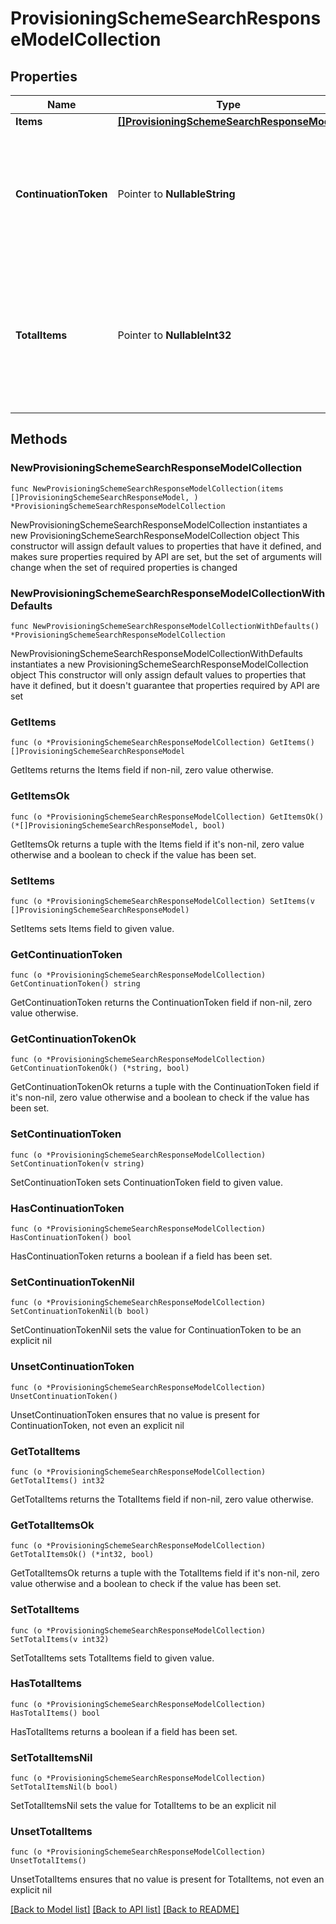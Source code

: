 # ProvisioningSchemeSearchResponseModelCollection

## Properties

Name | Type | Description | Notes
------------ | ------------- | ------------- | -------------
**Items** | [**[]ProvisioningSchemeSearchResponseModel**](ProvisioningSchemeSearchResponseModel.md) | List of items. | 
**ContinuationToken** | Pointer to **NullableString** | If present, indicates to the caller that the query was not complete, and they should call the API again specifying the continuation token as a query parameter. | [optional] 
**TotalItems** | Pointer to **NullableInt32** | Indicates the total number of items in the collection, which may be more than the number of Items returned, if there is a ContinuationToken.  Only returned in the response to &#x60;$search&#x60; APIs. | [optional] 

## Methods

### NewProvisioningSchemeSearchResponseModelCollection

`func NewProvisioningSchemeSearchResponseModelCollection(items []ProvisioningSchemeSearchResponseModel, ) *ProvisioningSchemeSearchResponseModelCollection`

NewProvisioningSchemeSearchResponseModelCollection instantiates a new ProvisioningSchemeSearchResponseModelCollection object
This constructor will assign default values to properties that have it defined,
and makes sure properties required by API are set, but the set of arguments
will change when the set of required properties is changed

### NewProvisioningSchemeSearchResponseModelCollectionWithDefaults

`func NewProvisioningSchemeSearchResponseModelCollectionWithDefaults() *ProvisioningSchemeSearchResponseModelCollection`

NewProvisioningSchemeSearchResponseModelCollectionWithDefaults instantiates a new ProvisioningSchemeSearchResponseModelCollection object
This constructor will only assign default values to properties that have it defined,
but it doesn't guarantee that properties required by API are set

### GetItems

`func (o *ProvisioningSchemeSearchResponseModelCollection) GetItems() []ProvisioningSchemeSearchResponseModel`

GetItems returns the Items field if non-nil, zero value otherwise.

### GetItemsOk

`func (o *ProvisioningSchemeSearchResponseModelCollection) GetItemsOk() (*[]ProvisioningSchemeSearchResponseModel, bool)`

GetItemsOk returns a tuple with the Items field if it's non-nil, zero value otherwise
and a boolean to check if the value has been set.

### SetItems

`func (o *ProvisioningSchemeSearchResponseModelCollection) SetItems(v []ProvisioningSchemeSearchResponseModel)`

SetItems sets Items field to given value.


### GetContinuationToken

`func (o *ProvisioningSchemeSearchResponseModelCollection) GetContinuationToken() string`

GetContinuationToken returns the ContinuationToken field if non-nil, zero value otherwise.

### GetContinuationTokenOk

`func (o *ProvisioningSchemeSearchResponseModelCollection) GetContinuationTokenOk() (*string, bool)`

GetContinuationTokenOk returns a tuple with the ContinuationToken field if it's non-nil, zero value otherwise
and a boolean to check if the value has been set.

### SetContinuationToken

`func (o *ProvisioningSchemeSearchResponseModelCollection) SetContinuationToken(v string)`

SetContinuationToken sets ContinuationToken field to given value.

### HasContinuationToken

`func (o *ProvisioningSchemeSearchResponseModelCollection) HasContinuationToken() bool`

HasContinuationToken returns a boolean if a field has been set.

### SetContinuationTokenNil

`func (o *ProvisioningSchemeSearchResponseModelCollection) SetContinuationTokenNil(b bool)`

 SetContinuationTokenNil sets the value for ContinuationToken to be an explicit nil

### UnsetContinuationToken
`func (o *ProvisioningSchemeSearchResponseModelCollection) UnsetContinuationToken()`

UnsetContinuationToken ensures that no value is present for ContinuationToken, not even an explicit nil
### GetTotalItems

`func (o *ProvisioningSchemeSearchResponseModelCollection) GetTotalItems() int32`

GetTotalItems returns the TotalItems field if non-nil, zero value otherwise.

### GetTotalItemsOk

`func (o *ProvisioningSchemeSearchResponseModelCollection) GetTotalItemsOk() (*int32, bool)`

GetTotalItemsOk returns a tuple with the TotalItems field if it's non-nil, zero value otherwise
and a boolean to check if the value has been set.

### SetTotalItems

`func (o *ProvisioningSchemeSearchResponseModelCollection) SetTotalItems(v int32)`

SetTotalItems sets TotalItems field to given value.

### HasTotalItems

`func (o *ProvisioningSchemeSearchResponseModelCollection) HasTotalItems() bool`

HasTotalItems returns a boolean if a field has been set.

### SetTotalItemsNil

`func (o *ProvisioningSchemeSearchResponseModelCollection) SetTotalItemsNil(b bool)`

 SetTotalItemsNil sets the value for TotalItems to be an explicit nil

### UnsetTotalItems
`func (o *ProvisioningSchemeSearchResponseModelCollection) UnsetTotalItems()`

UnsetTotalItems ensures that no value is present for TotalItems, not even an explicit nil

[[Back to Model list]](../README.md#documentation-for-models) [[Back to API list]](../README.md#documentation-for-api-endpoints) [[Back to README]](../README.md)


